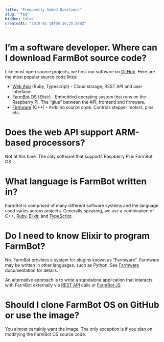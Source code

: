 ```yaml
---
title: "Frequently Asked Questions"
slug: "faq"
hidden: false
createdAt: "2019-01-18T06:16:25.570Z"
---
```

# I’m a software developer. Where can I download FarmBot source code?

Like most open source projects, we host our software on [GitHub](https://github.com/farmbot). Here are the most popular source code links:
  * [Web App](https://github.com/FarmBot/Farmbot-Web-App) (Ruby, Typescript) - Cloud storage, REST API and user interface.
  * [FarmBot OS](https://github.com/FarmBot/farmbot_os) (Elixir) - Embedded operating system that runs on the Raspberry Pi. The “glue” between the API, frontend and firmware.
  * [Firmware](https://github.com/FarmBot/farmbot-arduino-firmware) (C++) - Arduino source code. Controls stepper motors, pins, etc.

# Does the web API support ARM-based processors?

Not at this time. The only software that supports Raspberry Pi is FarmBot OS

# What language is FarmBot written in?

FarmBot is comprised of many different software systems and the language used varies across projects. Generally speaking, we use a combination of C++, [Ruby](https://www.ruby-lang.org/en/), [Elixir](https://elixir-lang.org), and [TypeScript](https://www.typescriptlang.org).

# Do I need to know Elixir to program FarmBot?

No. FarmBot provides a system for plugins known as "Farmware". Farmware may be written in other languages, such as Python. See [Farmware](/v6/Documentation/farmware.md) documentation for details.

An alternative approach is to write a standalone application that interacts with FarmBot externally via [REST API](/v6/Documentation/web-app/rest-api.md) calls or [FarmBot JS](/v6/Documentation/farmbot-js.md).

# Should I clone FarmBot OS on GitHub or use the image?

You almost certainly want the image. The only exception is if you plan on modifying the FarmBot OS source code.
